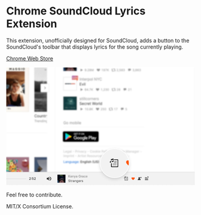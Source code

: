 # Chrome SoundCloud Lyrics Extension

This extension, unofficially designed for SoundCloud, adds a button to the SoundCloud's toolbar that displays lyrics for the song currently playing.

[Chrome Web Store](https://chromewebstore.google.com/detail/soundcloud-lyrics/akhniinijnjndgocjdeamhjepmjdbcof)

[![SoundCloud Lyrics](public/screenshot.png)](https://chromewebstore.google.com/detail/soundcloud-lyrics/akhniinijnjndgocjdeamhjepmjdbcof)

Feel free to contribute.

MIT/X Consortium License.

